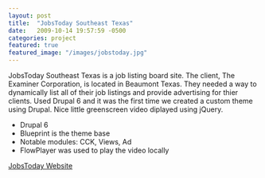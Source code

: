 ```yaml
---
layout: post
title:  "JobsToday Southeast Texas"
date:   2009-10-14 19:57:59 -0500
categories: project
featured: true
featured_image: "/images/jobstoday.jpg" 
---
```

JobsToday Southeast Texas is a job listing board site. The client, The Examiner Corporation, is located in Beaumont Texas. They needed a way to dynamically list all of their job listings and provide advertising for thier clients. Used Drupal 6 and it was the first time we created a custom theme using Drupal. Nice little greenscreen video diplayed using jQuery.

* Drupal 6
* Blueprint is the theme base
* Notable modules: CCK, Views, Ad
* FlowPlayer was used to play the video locally

[JobsToday Website](http://jobstodayset.com/)